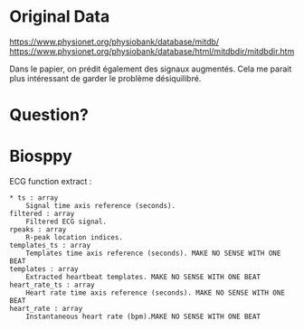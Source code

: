 # Original Data

https://www.physionet.org/physiobank/database/mitdb/
https://www.physionet.org/physiobank/database/html/mitdbdir/mitdbdir.htm


Dans le papier, on prédit également des signaux augmentés. Cela me parait plus intéressant de garder le problème désiquilibré.

# Question? 

# Biosppy

ECG function extract : 

    * ts : array
        Signal time axis reference (seconds).
    filtered : array
        Filtered ECG signal. 
    rpeaks : array
        R-peak location indices.
    templates_ts : array
        Templates time axis reference (seconds). MAKE NO SENSE WITH ONE BEAT
    templates : array
        Extracted heartbeat templates. MAKE NO SENSE WITH ONE BEAT
    heart_rate_ts : array
        Heart rate time axis reference (seconds). MAKE NO SENSE WITH ONE BEAT
    heart_rate : array
        Instantaneous heart rate (bpm).MAKE NO SENSE WITH ONE BEAT
